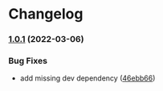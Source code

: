 # Changelog

### [1.0.1](https://github.com/mljs/disjoint-set/compare/v1.0.0...v1.0.1) (2022-03-06)


### Bug Fixes

* add missing dev dependency ([46ebb66](https://github.com/mljs/disjoint-set/commit/46ebb660a83a633826e772296e9629c2429682ce))
